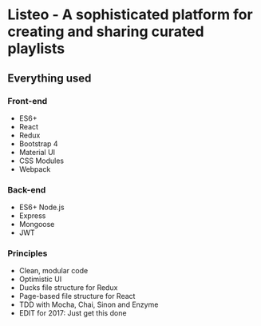 # Listeo - A sophisticated platform for creating and sharing curated playlists

## Everything used

### Front-end

* ES6+
* React
* Redux
* Bootstrap 4
* Material UI
* CSS Modules
* Webpack

### Back-end

* ES6+ Node.js
* Express
* Mongoose
* JWT

### Principles

* Clean, modular code
* Optimistic UI
* Ducks file structure for Redux
* Page-based file structure for React
* TDD with Mocha, Chai, Sinon and Enzyme
* EDIT for 2017: Just get this done
